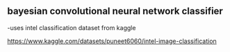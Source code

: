 ## bayesian convolutional neural network classifier 

-uses intel classification dataset from kaggle

https://www.kaggle.com/datasets/puneet6060/intel-image-classification